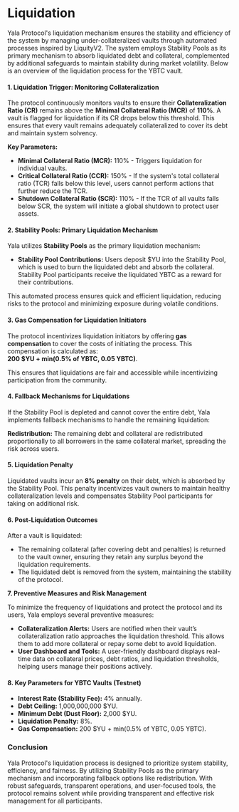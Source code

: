 # Liquidation

Yala Protocol's liquidation mechanism ensures the stability and efficiency of the system by managing under-collateralized vaults through automated processes inspired by LiquityV2. The system employs Stability Pools as its primary mechanism to absorb liquidated debt and collateral, complemented by additional safeguards to maintain stability during market volatility. Below is an overview of the liquidation process for the YBTC vault.

#### **1. Liquidation Trigger: Monitoring Collateralization**

The protocol continuously monitors vaults to ensure their **Collateralization Ratio (CR)** remains above the **Minimal Collateral Ratio (MCR)** of **110%**. A vault is flagged for liquidation if its CR drops below this threshold. This ensures that every vault remains adequately collateralized to cover its debt and maintain system solvency.

**Key Parameters:**

* **Minimal Collateral Ratio (MCR):** 110% - Triggers liquidation for individual vaults.
* **Critical Collateral Ratio (CCR):** 150% - If the system's total collateral ratio (TCR) falls below this level, users cannot perform actions that further reduce the TCR.
* **Shutdown Collateral Ratio (SCR):** 110% - If the TCR of all vaults falls below SCR, the system will initiate a global shutdown to protect user assets.

#### **2. Stability Pools: Primary Liquidation Mechanism**

Yala utilizes **Stability Pools** as the primary liquidation mechanism:

* **Stability Pool Contributions:** Users deposit $YU into the Stability Pool, which is used to burn the liquidated debt and absorb the collateral. Stability Pool participants receive the liquidated YBTC as a reward for their contributions.

This automated process ensures quick and efficient liquidation, reducing risks to the protocol and minimizing exposure during volatile conditions.

#### **3. Gas Compensation for Liquidation Initiators**

The protocol incentivizes liquidation initiators by offering **gas compensation** to cover the costs of initiating the process. This compensation is calculated as:\
**200 $YU + min(0.5% of YBTC, 0.05 YBTC)**.

This ensures that liquidations are fair and accessible while incentivizing participation from the community.

#### **4. Fallback Mechanisms for Liquidations**

If the Stability Pool is depleted and cannot cover the entire debt, Yala implements fallback mechanisms to handle the remaining liquidation:

**Redistribution:** The remaining debt and collateral are redistributed proportionally to all borrowers in the same collateral market, spreading the risk across users.

#### **5. Liquidation Penalty**

Liquidated vaults incur an **8% penalty** on their debt, which is absorbed by the Stability Pool. This penalty incentivizes vault owners to maintain healthy collateralization levels and compensates Stability Pool participants for taking on additional risk.

#### **6. Post-Liquidation Outcomes**

After a vault is liquidated:

* The remaining collateral (after covering debt and penalties) is returned to the vault owner, ensuring they retain any surplus beyond the liquidation requirements.
* The liquidated debt is removed from the system, maintaining the stability of the protocol.

**7. Preventive Measures and Risk Management**

To minimize the frequency of liquidations and protect the protocol and its users, Yala employs several preventive measures:

* **Collateralization Alerts:** Users are notified when their vault’s collateralization ratio approaches the liquidation threshold. This allows them to add more collateral or repay some debt to avoid liquidation.
* **User Dashboard and Tools:** A user-friendly dashboard displays real-time data on collateral prices, debt ratios, and liquidation thresholds, helping users manage their positions actively.

#### **8. Key Parameters for YBTC Vaults (Testnet)**

* **Interest Rate (Stability Fee):** 4% annually.
* **Debt Ceiling:** 1,000,000,000 $YU.
* **Minimum Debt (Dust Floor):** 2,000 $YU.
* **Liquidation Penalty:** 8%.
* **Gas Compensation:** 200 $YU + min(0.5% of YBTC, 0.05 YBTC).

### Conclusion <a href="#conclusion" id="conclusion"></a>

Yala Protocol's liquidation process is designed to prioritize system stability, efficiency, and fairness. By utilizing Stability Pools as the primary mechanism and incorporating fallback options like redistribution. With robust safeguards, transparent operations, and user-focused tools, the protocol remains solvent while providing transparent and effective risk management for all participants.
